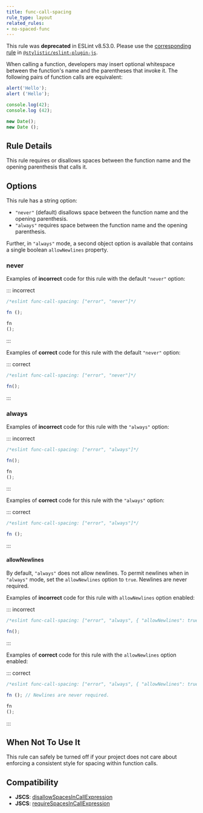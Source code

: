 ```yaml
---
title: func-call-spacing
rule_type: layout
related_rules:
- no-spaced-func
---
```


This rule was **deprecated** in ESLint v8.53.0. Please use the [corresponding rule](https://eslint.style/rules/js/function-call-spacing) in [`@stylistic/eslint-plugin-js`](https://eslint.style/packages/js).

When calling a function, developers may insert optional whitespace between the function's name and the parentheses that invoke it. The following pairs of function calls are equivalent:

```js
alert('Hello');
alert ('Hello');

console.log(42);
console.log (42);

new Date();
new Date ();
```

## Rule Details

This rule requires or disallows spaces between the function name and the opening parenthesis that calls it.

## Options

This rule has a string option:

* `"never"` (default) disallows space between the function name and the opening parenthesis.
* `"always"` requires space between the function name and the opening parenthesis.

Further, in `"always"` mode, a second object option is available that contains a single boolean `allowNewlines` property.

### never

Examples of **incorrect** code for this rule with the default `"never"` option:

::: incorrect

```js
/*eslint func-call-spacing: ["error", "never"]*/

fn ();

fn
();
```

:::

Examples of **correct** code for this rule with the default `"never"` option:

::: correct

```js
/*eslint func-call-spacing: ["error", "never"]*/

fn();
```

:::

### always

Examples of **incorrect** code for this rule with the `"always"` option:

::: incorrect

```js
/*eslint func-call-spacing: ["error", "always"]*/

fn();

fn
();
```

:::

Examples of **correct** code for this rule with the `"always"` option:

::: correct

```js
/*eslint func-call-spacing: ["error", "always"]*/

fn ();
```

:::

#### allowNewlines

By default, `"always"` does not allow newlines. To permit newlines when in `"always"` mode, set the `allowNewlines` option to `true`. Newlines are never required.

Examples of **incorrect** code for this rule with `allowNewlines` option enabled:

::: incorrect

```js
/*eslint func-call-spacing: ["error", "always", { "allowNewlines": true }]*/

fn();
```

:::

Examples of **correct** code for this rule with the `allowNewlines` option enabled:

::: correct

```js
/*eslint func-call-spacing: ["error", "always", { "allowNewlines": true }]*/

fn (); // Newlines are never required.

fn
();
```

:::

## When Not To Use It

This rule can safely be turned off if your project does not care about enforcing a consistent style for spacing within function calls.

## Compatibility

* **JSCS**: [disallowSpacesInCallExpression](https://jscs-dev.github.io/rule/disallowSpacesInCallExpression)
* **JSCS**: [requireSpacesInCallExpression](https://jscs-dev.github.io/rule/requireSpacesInCallExpression)
